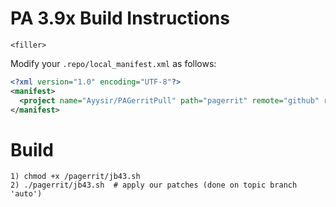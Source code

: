 PA 3.9x Build Instructions
=======================
```
<filler>
```

Modify your `.repo/local_manifest.xml` as follows:

```xml
<?xml version="1.0" encoding="UTF-8"?>
<manifest>
  <project name="Ayysir/PAGerritPull" path="pagerrit" remote="github" revision="jb43" />
</manifest>
```

Build
=====

```
1) chmod +x /pagerrit/jb43.sh
2) ./pagerrit/jb43.sh  # apply our patches (done on topic branch 'auto')
```

